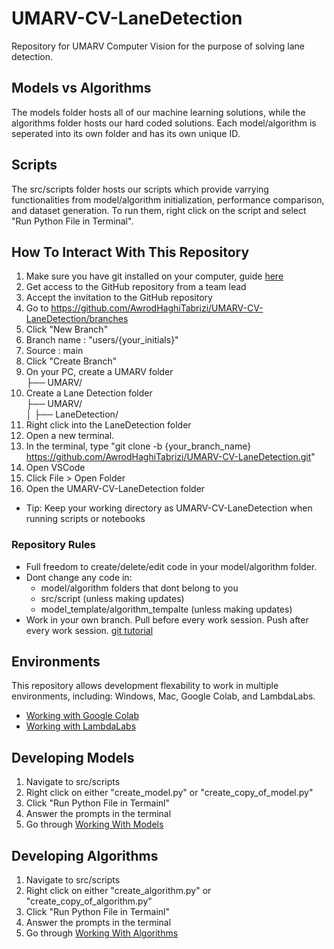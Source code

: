 # UMARV-CV-LaneDetection

Repository for UMARV Computer Vision for the purpose of solving lane detection.

## Models vs Algorithms

The models folder hosts all of our machine learning solutions, while the algorithms folder hosts our hard coded solutions. Each model/algorithm is seperated into its own folder and has its own unique ID.

## Scripts

The src/scripts folder hosts our scripts which provide varrying functionalities from model/algorithm initialization, performance comparison, and dataset generation. To run them, right click on the script and select "Run Python File in Terminal".

## How To Interact With This Repository

1. Make sure you have git installed on your computer, guide [here](https://git-scm.com/downloads)
2. Get access to the GitHub repository from a team lead
3. Accept the invitation to the GitHub repository
4. Go to https://github.com/AwrodHaghiTabrizi/UMARV-CV-LaneDetection/branches
5. Click "New Branch"
6. Branch name : "users/{your_initials}"
7. Source : main
8. Click "Create Branch"
9. On your PC, create a UMARV folder <br>
├── UMARV/ <br>
10. Create a Lane Detection folder <br>
├── UMARV/ <br>
│ ├── LaneDetection/ <br>
11. Right click into the LaneDetection folder
12. Open a new terminal.
13. In the terminal, type "git clone -b {your_branch_name} https://github.com/AwrodHaghiTabrizi/UMARV-CV-LaneDetection.git"
14. Open VSCode
15. Click File > Open Folder
16. Open the UMARV-CV-LaneDetection folder
- Tip: Keep your working directory as UMARV-CV-LaneDetection when running scripts or notebooks

### Repository Rules

- Full freedom to create/delete/edit code in your model/algorithm folder.
- Dont change any code in:
    - model/algorithm folders that dont belong to you
    - src/script (unless making updates)
    - model_template/algorithm_tempalte (unless making updates)
- Work in your own branch. Pull before every work session. Push after every work session. [git tutorial](https://www.w3schools.com/git/git_intro.asp?remote=github)

## Environments

This repository allows development flexability to work in multiple environments, including: Windows, Mac, Google Colab, and LambdaLabs.
- [Working with Google Colab](https://github.com/AwrodHaghiTabrizi/UMARV-CV-LaneDetection/blob/users/AHT/docs/working_with_environments.md#google-colab)
- [Working with LambdaLabs](https://github.com/AwrodHaghiTabrizi/UMARV-CV-LaneDetection/blob/users/AHT/docs/working_with_environments.md#lambdalabs)

## Developing Models

1. Navigate to src/scripts
2. Right click on either "create_model.py" or "create_copy_of_model.py"
3. Click "Run Python File in Termainl"
4. Answer the prompts in the terminal
5. Go through [Working With Models](https://github.com/AwrodHaghiTabrizi/UMARV-CV-LaneDetection/blob/users/AHT/docs/creating_models.md)

## Developing Algorithms

1. Navigate to src/scripts
2. Right click on either "create_algorithm.py" or "create_copy_of_algorithm.py"
3. Click "Run Python File in Termainl"
4. Answer the prompts in the terminal
5. Go through [Working With Algorithms](https://github.com/AwrodHaghiTabrizi/UMARV-CV-LaneDetection/blob/users/AHT/docs/creating_algorithms.md)